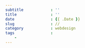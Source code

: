 ```yaml
---
subtitle            : ''
title               : ''
date                : {{ .Date }}
slug                : //
category            : webdesign
tags                :
    - 
---
```


<!-- readmore -->